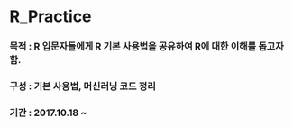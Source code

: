 # R_Practice

### 목적 : R 입문자들에게 R 기본 사용법을 공유하여 R에 대한 이해를 돕고자 함. 
### 구성 : 기본 사용법, 머신러닝 코드 정리
### 기간 : 2017.10.18 ~

